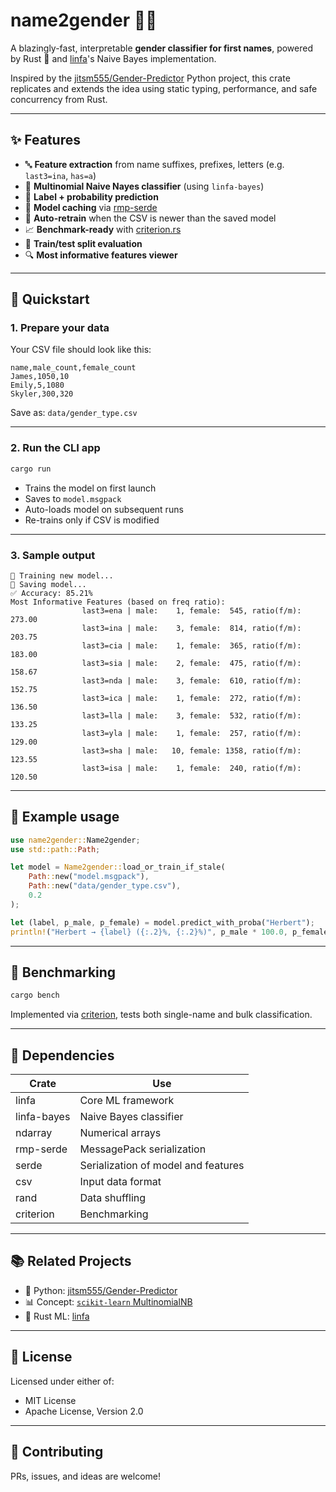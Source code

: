 # name2gender 🧠🚻

A blazingly-fast, interpretable **gender classifier for first names**, powered by Rust 🦀 and [linfa](https://github.com/rust-ml/linfa)'s Naive Bayes implementation.

Inspired by the [jitsm555/Gender-Predictor](https://github.com/jitsm555/Gender-Predictor) Python project, this crate replicates and extends the idea using static typing, performance, and safe concurrency from Rust.

---

## ✨ Features

- 🔤 **Feature extraction** from name suffixes, prefixes, letters (e.g. `last3=ina`, `has=a`)
- 🧠 **Multinomial Naive Nayes classifier** (using `linfa-bayes`)
- 🎯 **Label + probability prediction**
- 💾 **Model caching** via [rmp-serde](https://crates.io/crates/rmp-serde)
- 🔁 **Auto-retrain** when the CSV is newer than the saved model
- 📈 **Benchmark-ready** with [criterion.rs](https://crates.io/crates/criterion)
- 🧪 **Train/test split evaluation**
- 🔍 **Most informative features viewer** 

---

## 🚀 Quickstart

### 1. Prepare your data

Your CSV file should look like this:

```csv
name,male_count,female_count
James,1050,10
Emily,5,1080
Skyler,300,320
```

Save as: `data/gender_type.csv`

---

### 2. Run the CLI app

```bash
cargo run
```

- Trains the model on first launch
- Saves to `model.msgpack`
- Auto-loads model on subsequent runs
- Re-trains only if CSV is modified

---

### 3. Sample output

```
🧠 Training new model...
💾 Saving model...
✅ Accuracy: 85.21%
Most Informative Features (based on freq ratio):
                last3=ena | male:    1, female:  545, ratio(f/m): 273.00
                last3=ina | male:    3, female:  814, ratio(f/m): 203.75
                last3=cia | male:    1, female:  365, ratio(f/m): 183.00
                last3=sia | male:    2, female:  475, ratio(f/m): 158.67
                last3=nda | male:    3, female:  610, ratio(f/m): 152.75
                last3=ica | male:    1, female:  272, ratio(f/m): 136.50
                last3=lla | male:    3, female:  532, ratio(f/m): 133.25
                last3=yla | male:    1, female:  257, ratio(f/m): 129.00
                last3=sha | male:   10, female: 1358, ratio(f/m): 123.55
                last3=isa | male:    1, female:  240, ratio(f/m): 120.50
```

---

## 🧠 Example usage

```rust
use name2gender::Name2gender;
use std::path::Path;

let model = Name2gender::load_or_train_if_stale(
    Path::new("model.msgpack"),
    Path::new("data/gender_type.csv"),
    0.2
);

let (label, p_male, p_female) = model.predict_with_proba("Herbert");
println!("Herbert → {label} ({:.2}%, {:.2}%)", p_male * 100.0, p_female * 100.0);
```

---

## 🧪 Benchmarking

```bash
cargo bench
```

Implemented via [criterion](https://crates.io/crates/criterion), tests both single-name and bulk classification.

---

## 🔧 Dependencies

| Crate         | Use                                      |
|---------------|-------------------------------------------|
| linfa         | Core ML framework                         |
| linfa-bayes   | Naive Bayes classifier                    |
| ndarray       | Numerical arrays                          |
| rmp-serde     | MessagePack serialization                 |
| serde         | Serialization of model and features       |
| csv           | Input data format                         |
| rand          | Data shuffling                            |
| criterion     | Benchmarking                              |

---

## 📚 Related Projects

- 🐍 Python: [jitsm555/Gender-Predictor](https://github.com/jitsm555/Gender-Predictor)
- 📊 Concept: [`scikit-learn` MultinomialNB](https://scikit-learn.org/stable/modules/generated/sklearn.naive_bayes.MultinomialNB.html)
- 🦀 Rust ML: [linfa](https://github.com/rust-ml/linfa)

---

## 📄 License

Licensed under either of:

- MIT License
- Apache License, Version 2.0

---

## 💬 Contributing

PRs, issues, and ideas are welcome!